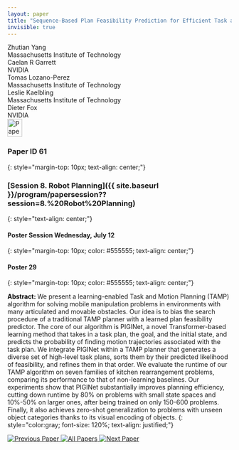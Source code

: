 ```yaml
---
layout: paper
title: "Sequence-Based Plan Feasibility Prediction for Efficient Task and Motion Planning"
invisible: true
---
```

<div class="paper-authors">
<div class="paper-author-box">
    <div class="paper-author-name">Zhutian  Yang</div>
    <div class="paper-author-uni">Massachusetts Institute of Technology</div>
</div>
<div class="paper-author-box">
    <div class="paper-author-name">Caelan R Garrett</div>
    <div class="paper-author-uni">NVIDIA</div>
</div>
<div class="paper-author-box">
    <div class="paper-author-name">Tomas Lozano-Perez</div>
    <div class="paper-author-uni">Massachusetts Institute of Technology</div>
</div>
<div class="paper-author-box">
    <div class="paper-author-name">Leslie Kaelbling</div>
    <div class="paper-author-uni">Massachusetts Institute of Technology</div>
</div>
<div class="paper-author-box">
    <div class="paper-author-name">Dieter Fox</div>
    <div class="paper-author-uni">NVIDIA</div>
</div>

</div><div class="paper-pdf">
<div> <a href="http://www.roboticsproceedings.org/rss19/p061.pdf"><img src="{{ site.baseurl }}/images/paper_link.png" alt="Paper Website" width = "33"  height = "40"/></a> </div>
</div>

### Paper ID 61
{: style="margin-top: 10px; text-align: center;"}

### [Session 8. Robot Planning]({{ site.baseurl }}/program/papersession??session=8.%20Robot%20Planning)
{: style="text-align: center;"}

#### Poster Session Wednesday, July 12
{: style="margin-top: 10px; color: #555555; text-align: center;"}

#### Poster 29
{: style="margin-top: 10px; color: #555555; text-align: center;"}

<b style="color: black;">Abstract: </b>We present a learning-enabled Task and Motion Planning (TAMP) algorithm for solving mobile manipulation problems in environments with many articulated and movable obstacles. Our idea is to bias the search procedure of a traditional TAMP planner with a learned plan feasibility predictor. The core of our algorithm is PIGINet, a novel Transformer-based learning method that takes in a task plan, the goal, and the initial state, and predicts the probability of finding motion trajectories associated with the task plan. We integrate PIGINet within a TAMP planner that generates a diverse set of high-level task plans, sorts them by their predicted likelihood of feasibility, and refines them in that order. We evaluate the runtime of our TAMP algorithm on seven families of kitchen rearrangement problems, comparing its performance to that of non-learning baselines. Our experiments show that PIGINet substantially improves planning efficiency, cutting down runtime by 80% on problems with small state spaces and 10%-50% on larger ones, after being trained on only 150-600 problems. Finally, it also achieves zero-shot generalization to problems with unseen object categories thanks to its visual encoding of objects. 
{: style="color:gray; font-size: 120%; text-align: justified;"}


<div class="paper-menu">
<a href="{{ site.baseurl }}/program/papers/060/"> <img src="{{ site.baseurl }}/images/previous_paper_icon.png" alt="Previous Paper" title="Previous Paper"/> </a>
<a href="{{ site.baseurl }}/program/papers"><img src="{{ site.baseurl }}/images/overview_icon.png" alt="All Papers" title="All Papers"/> </a>
<a href="{{ site.baseurl }}/program/papers/062/"> <img src="{{ site.baseurl }}/images/next_paper_icon.png" alt="Next Paper" title="Next Paper"/> </a>

</div>
